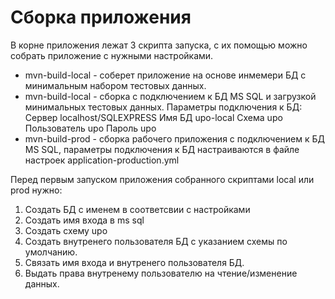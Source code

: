 # Сборка приложения 
В корне приложения лежат 3 скрипта запуска, с их помощью можно собрать приложение с нужными настройками.
- mvn-build-local - соберет приложение на основе инмемери БД с минимальным набором тестовых данных.
- mvn-build-local - сборка с подключением к БД MS SQL и загрузкой минимальных тестовых данных. 
Параметры подключения к БД:
  Сервер localhost/SQLEXPRESS
  Имя БД upo-local
  Схема upo 
  Пользователь upo
  Пароль upo   
- mvn-build-prod - сборка рабочего приложения с подключением к БД MS SQL, параметры подключения к БД настраиваются в файле настроек 
application-production.yml

Перед первым запуском приложения собранного скриптами local или prod нужно: 
1. Создать БД с именем в соответсвии с настройками
2. Создать имя входа в ms sql 
3. Создать схему upo
4. Создать внутренего пользователя БД с указанием схемы по умолчанию.
5. Связать имя входа и внутренего пользователя БД.
6. Выдать права внутренему пользователю на чтение/изменение данных.       

